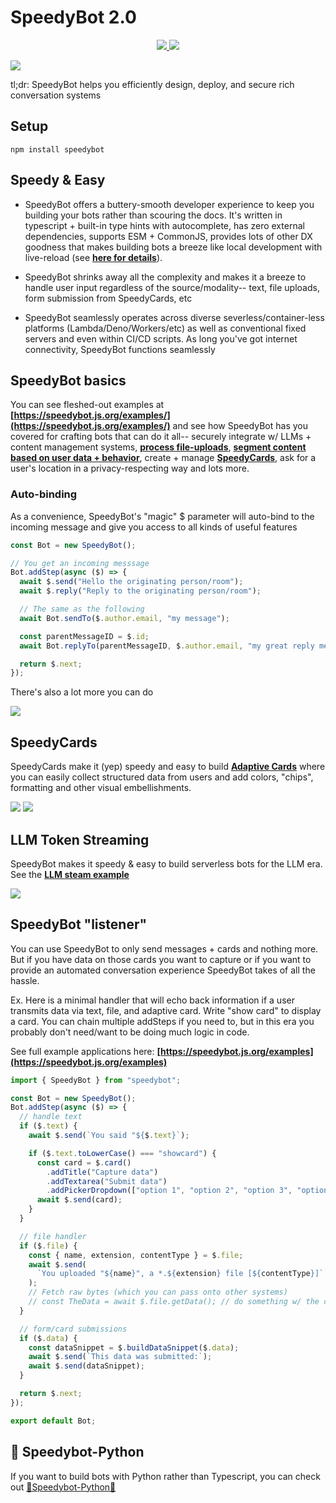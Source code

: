 # SpeedyBot 2.0

<p align="center">
  <a href="https://github.com/valgaze/speedybot">
    <img src="https://img.shields.io/npm/v/speedybot.svg" />
  </a>
  <a href="https://github.com/valgaze/speedybot">
    <img src="https://img.shields.io/npm/dm/speedybot.svg" />
  </a>
</p>

<img src="https://raw.githubusercontent.com/valgaze/speedybot-utils/main/assets/memes/logo4.jpeg?raw=true" />

tl;dr: SpeedyBot helps you efficiently design, deploy, and secure rich conversation systems

## Setup

```
npm install speedybot
```

## Speedy & Easy

- SpeedyBot offers a buttery-smooth developer experience to keep you building your bots rather than scouring the docs. It's written in typescript + built-in type hints with autocomplete, has zero external dependencies, supports ESM + CommonJS, provides lots of other DX goodness that makes building bots a breeze like local development with live-reload (see **[here for details](https://github.com/valgaze/speedybot/tree/deploy/examples/speedybot-local-server)**).

- SpeedyBot shrinks away all the complexity and makes it a breeze to handle user input regardless of the source/modality-- text, file uploads, form submission from SpeedyCards, etc

- SpeedyBot seamlessly operates across diverse severless/container-less platforms (Lambda/Deno/Workers/etc) as well as conventional fixed servers and even within CI/CD scripts. As long you've got internet connectivity, SpeedyBot functions seamlessly

## SpeedyBot basics

You can see fleshed-out examples at **[https://speedybot.js.org/examples/](https://speedybot.js.org/examples/)** and see how SpeedyBot has you covered for crafting bots that can do it all-- securely integrate w/ LLMs + content management systems, **[process file-uploads](https://speedybot.js.org/patterns.md#handle-file-uploads)**, **[segment content based on user data + behavior](https://speedybot.js.org/patterns.md#restrict-emails)**, create + manage **[SpeedyCards](https://speedybot.js.org/speedycard)**, ask for a user's location in a privacy-respecting way and lots more.

### Auto-binding

As a convenience, SpeedyBot's "magic" $ parameter will auto-bind to the incoming message and give you access to all kinds of useful features

```js
const Bot = new SpeedyBot();

// You get an incoming messsage
Bot.addStep(async ($) => {
  await $.send("Hello the originating person/room");
  await $.reply("Reply to the originating person/room");

  // The same as the following
  await Bot.sendTo($.author.email, "my message");

  const parentMessageID = $.id;
  await Bot.replyTo(parentMessageID, $.author.email, "my great reply message");

  return $.next;
});
```

There's also a lot more you can do

<img src="https://raw.githubusercontent.com/valgaze/speedybot-utils/main/assets/various/autocomplete.gif?raw=true" />

## SpeedyCards

SpeedyCards make it (yep) speedy and easy to build **[Adaptive Cards](https://adaptivecards.io)** where you can easily collect structured data from users and add colors, "chips", formatting and other visual embellishments.

<img src="https://raw.githubusercontent.com/valgaze/speedybot-utils/main/assets/various/speedycard.gif?raw=true" />

<img src="https://raw.githubusercontent.com/valgaze/speedybot-utils/main/assets/various/demo_chips.gif?raw=true" />

## LLM Token Streaming

SpeedyBot makes it speedy & easy to build serverless bots for the LLM era. See the **[LLM steam example](https://speedybot.js.org/examples/llm-stream)**

<img src="https://github.com/valgaze/speedybot-utils/blob/main/assets/various/llm_stream.gif?raw=true" />

## SpeedyBot "listener"

You can use SpeedyBot to only send messages + cards and nothing more. But if you have data on those cards you want to capture or if you want to provide an automated conversation experience SpeedyBot takes of all the hassle.

Ex. Here is a minimal handler that will echo back information if a user transmits data via text, file, and adaptive card. Write "show card" to display a card. You can chain multiple addSteps if you need to, but in this era you probably don't need/want to be doing much logic in code.

See full example applications here: **[https://speedybot.js.org/examples](https://speedybot.js.org/examples)**

```ts
import { SpeedyBot } from "speedybot";

const Bot = new SpeedyBot();
Bot.addStep(async ($) => {
  // handle text
  if ($.text) {
    await $.send(`You said "${$.text}`);

    if ($.text.toLowerCase() === "showcard") {
      const card = $.card()
        .addTitle("Capture data")
        .addTextarea("Submit data")
        .addPickerDropdown(["option 1", "option 2", "option 3", "option 4"]);
      await $.send(card);
    }
  }

  // file handler
  if ($.file) {
    const { name, extension, contentType } = $.file;
    await $.send(
      `You uploaded "${name}", a *.${extension} file [${contentType}]`
    );
    // Fetch raw bytes (which you can pass onto other systems)
    // const TheData = await $.file.getData(); // do something w/ the contents/bytes
  }

  // form/card submissions
  if ($.data) {
    const dataSnippet = $.buildDataSnippet($.data);
    await $.send(`This data was submitted:`);
    await $.send(dataSnippet);
  }

  return $.next;
});

export default Bot;
```

## 🐍 Speedybot-Python

If you want to build bots with Python rather than Typescript, you can check out [🐍Speedybot-Python🐍](https://pypi.org/project/speedybot)

